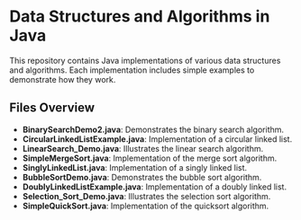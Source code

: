 # Data Structures and Algorithms in Java

This repository contains Java implementations of various data structures and algorithms. Each implementation includes simple examples to demonstrate how they work.

## Files Overview

- **BinarySearchDemo2.java**: Demonstrates the binary search algorithm.
- **CircularLinkedListExample.java**: Implementation of a circular linked list.
- **LinearSearch_Demo.java**: Illustrates the linear search algorithm.
- **SimpleMergeSort.java**: Implementation of the merge sort algorithm.
- **SinglyLinkedList.java**: Implementation of a singly linked list.
- **BubbleSortDemo.java**: Demonstrates the bubble sort algorithm.
- **DoublyLinkedListExample.java**: Implementation of a doubly linked list.
- **Selection_Sort_Demo.java**: Illustrates the selection sort algorithm.
- **SimpleQuickSort.java**: Implementation of the quicksort algorithm.
